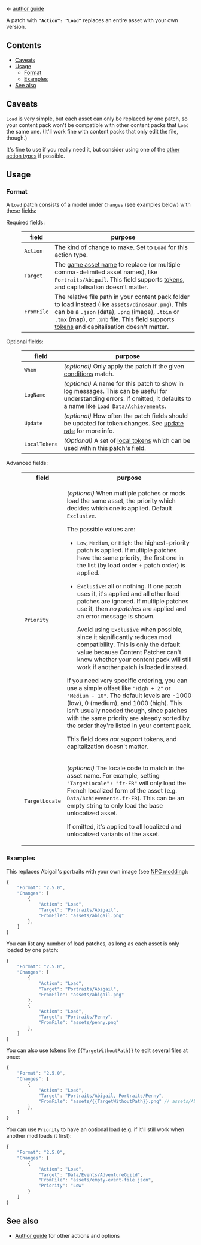 ﻿← [author guide](../author-guide.md)

A patch with **`"Action": "Load"`** replaces an entire asset with your own version.

## Contents
* [Caveats](#caveats)
* [Usage](#usage)
  * [Format](#format)
  * [Examples](#examples)
* [See also](#see-also)

## Caveats
`Load` is very simple, but each asset can only be replaced by one patch, so your content pack won't
be compatible with other content packs that `Load` the same one. (It'll work fine with content
packs that only edit the file, though.)

It's fine to use if you really need it, but consider using one of the [other action
types](../author-guide.md#actions) if possible.

## Usage
### Format
A `Load` patch consists of a model under `Changes` (see examples below) with these fields:

<dl>
<dt>Required fields:</dt>
<dd>

field     | purpose
--------- | -------
`Action`  | The kind of change to make. Set to `Load` for this action type.
`Target`  | The [game asset name](../author-guide.md#what-is-an-asset) to replace (or multiple comma-delimited asset names), like `Portraits/Abigail`. This field supports [tokens](../author-guide.md#tokens), and capitalisation doesn't matter.
`FromFile` | The relative file path in your content pack folder to load instead (like `assets/dinosaur.png`). This can be a `.json` (data), `.png` (image), `.tbin` or `.tmx` (map), or `.xnb` file. This field supports [tokens](../author-guide.md#tokens) and capitalisation doesn't matter.

</dd>
<dt>Optional fields:</dt>
<dd>

field     | purpose
--------- | -------
`When`    | _(optional)_ Only apply the patch if the given [conditions](../author-guide.md#conditions) match.
`LogName` | _(optional)_ A name for this patch to show in log messages. This can be useful for understanding errors. If omitted, it defaults to a name like `Load Data/Achievements`.
`Update`  | _(optional)_ How often the patch fields should be updated for token changes. See [update rate](../author-guide.md#update-rate) for more info.
`LocalTokens` | _(Optional)_ A set of [local tokens](../author-guide.md#local-tokens) which can be used within this patch's field.

</dd>
<dt>Advanced fields:</dt>
<dd>

<table>
  <tr>
    <th>field</th>
    <th>purpose</th>
  </tr>
  <tr>
    <td><code>Priority</code></td>
    <td>

_(optional)_ When multiple patches or mods load the same asset, the priority which decides which
one is applied. Default `Exclusive`.

The possible values are:

* `Low`, `Medium`, or `High`: the highest-priority patch is applied. If multiple patches have the
  same priority, the first one in the list (by load order + patch order) is applied.
* `Exclusive`: all or nothing. If one patch uses it, it's applied and all other load patches are
  ignored. If multiple patches use it, then _no patches_ are applied and an error message is shown.

  Avoid using `Exclusive` when possible, since it significantly reduces mod compatibility. This is
  only the default value because Content Patcher can't know whether your content pack will still
  work if another patch is loaded instead.

If you need very specific ordering, you can use a simple offset like `"High + 2"` or `"Medium - 10"`.
The default levels are -1000 (low), 0 (medium), and 1000 (high). This isn't usually needed though,
since patches with the same priority are already sorted by the order they're listed in your content
pack.

This field does _not_ support tokens, and capitalization doesn't matter.

  </tr>
  <tr>
  <td><code>TargetLocale</code></td>
  <td>

_(optional)_ The locale code to match in the asset name. For example, setting `"TargetLocale": "fr-FR"`
will only load the French localized form of the asset (e.g. `Data/Achievements.fr-FR`). This can be
an empty string to only load the base unlocalized asset.

If omitted, it's applied to all localized and unlocalized variants of the asset.

</td>
</table>
</dd>
</dl>

### Examples
This replaces Abigail's portraits with your own image (see [NPC modding](https://stardewvalleywiki.com/Modding:NPC_data)):
```js
{
    "Format": "2.5.0",
    "Changes": [
        {
            "Action": "Load",
            "Target": "Portraits/Abigail",
            "FromFile": "assets/abigail.png"
        },
    ]
}
```

You can list any number of load patches, as long as each asset is only loaded by one patch:

```js
{
    "Format": "2.5.0",
    "Changes": [
        {
            "Action": "Load",
            "Target": "Portraits/Abigail",
            "FromFile": "assets/abigail.png"
        },
        {
            "Action": "Load",
            "Target": "Portraits/Penny",
            "FromFile": "assets/penny.png"
        },
    ]
}
```

You can also use [tokens](../author-guide.md#tokens) like `{{TargetWithoutPath}}` to edit several
files at once:

```js
{
    "Format": "2.5.0",
    "Changes": [
        {
            "Action": "Load",
            "Target": "Portraits/Abigail, Portraits/Penny",
            "FromFile": "assets/{{TargetWithoutPath}}.png" // assets/Abigail.png, assets/Penny.png
        },
    ]
}
```

You can use `Priority` to have an optional load (e.g. if it'll still work when another mod loads it first):
```js
{
    "Format": "2.5.0",
    "Changes": [
        {
            "Action": "Load",
            "Target": "Data/Events/AdventureGuild",
            "FromFile": "assets/empty-event-file.json",
            "Priority": "Low"
        }
    ]
}
```

## See also
* [Author guide](../author-guide.md) for other actions and options
